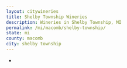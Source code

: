 ```yaml
---
layout: citywineries
title: Shelby Township Wineries
description: Wineries in Shelby Township, MI
permalink: /mi/macomb/shelby-township/
state: mi
county: macomb
city: shelby township
---
```

-
